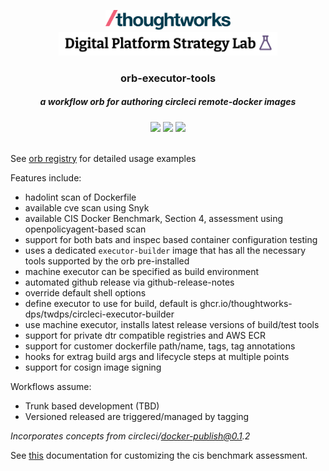 <div align="center">
	<p>
		<img alt="Thoughtworks Logo" src="https://raw.githubusercontent.com/ThoughtWorks-DPS/static/master/thoughtworks_flamingo_wave.png?sanitize=true" width=200 />
    <br />
		<img alt="DPS Title" src="https://raw.githubusercontent.com/ThoughtWorks-DPS/static/master/dps_lab_title.png" width=350/>
	</p>
  <h3>orb-executor-tools</h3>
  <h5>a workflow orb for authoring circleci remote-docker images</h5>
  <a href="https://app.circleci.com/pipelines/github/ThoughtWorks-DPS/orb-executor-tools"><img src="https://circleci.com/gh/ThoughtWorks-DPS/orb-executor-tools.svg?style=shield"></a> <a href="https://badges.circleci.com/orbs/twdps/executor-tools.svg"><img src="https://badges.circleci.com/orbs/twdps/executor-tools.svg"></a> <a href="https://opensource.org/licenses/MIT"><img src="https://img.shields.io/badge/license-MIT-blue.svg"></a>
</div>
<br />

See [orb registry](https://circleci.com/developer/orbs/orb/twdps/executor-tools) for detailed usage examples

Features include:

- hadolint scan of Dockerfile
- available cve scan using Snyk
- available CIS Docker Benchmark, Section 4, assessment using openpolicyagent-based scan
- support for both bats and inspec based container configuration testing
- uses a dedicated `executor-builder` image that has all the necessary tools supported by the orb pre-installed
- machine executor can be specified as build environment
- automated github release via github-release-notes  
- override default shell options
- define executor to use for build, default is ghcr.io/thoughtworks-dps/twdps/circleci-executor-builder
- use machine executor, installs latest release versions of build/test tools
- support for private dtr compatible registries and AWS ECR
- support for customer dockerfile path/name, tags, tag annotations
- hooks for extrag build args and lifecycle steps at multiple points
- support for cosign image signing

Workflows assume:

* Trunk based development (TBD)
* Versioned released are triggered/managed by tagging

_Incorporates concepts from circleci/docker-publish@0.1.2_

See [this](CIS_BENCHMARK.md) documentation for customizing the cis benchmark assessment.  

